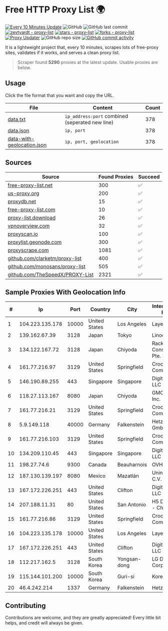 
# Free HTTP Proxy List 🌍

[![Every 10 Minutes Update](https://github.com/mertguvencli/http-proxy-list/actions/workflows/main.yml/badge.svg?branch=main)](https://github.com/mertguvencli/http-proxy-list/actions/workflows/main.yml)
![GitHub](https://img.shields.io/github/license/mertguvencli/http-proxy-list)
![GitHub last commit](https://img.shields.io/github/last-commit/mertguvencli/http-proxy-list)
[![zevtyardt - proxy-list](https://img.shields.io/static/v1?label=zevtyardt&message=proxy-list&color=blue&logo=github)](https://github.com/zevtyardt/proxy-list "Go to GitHub repo")
[![stars - proxy-list](https://img.shields.io/github/stars/zevtyardt/proxy-list?style=social)](https://github.com/zevtyardt/proxy-list)
[![forks - proxy-list](https://img.shields.io/github/forks/zevtyardt/proxy-list?style=social)](https://github.com/zevtyardt/proxy-list)
[![Proxy Updater](https://github.com/zevtyardt/proxy-list/workflows/Proxy%20Updater/badge.svg)](https://github.com/zevtyardt/proxy-list/actions?query=workflow:"Proxy+Updater")
![GitHub repo size](https://img.shields.io/github/repo-size/zevtyardt/proxy-list)
[![GitHub commit activity](https://img.shields.io/github/commit-activity/m/zevtyardt/proxy-list?logo=commits)](https://github.com/zevtyardt/proxy-list/commits/main)

It is a lightweight project that, every 10 minutes, scrapes lots of free-proxy sites, validates if it works, and serves a clean proxy list.

> Scraper found **5290** proxies at the latest update. Usable proxies are below.

## Usage

Click the file format that you want and copy the URL.

|File|Content|Count|
|----|-------|-----|
|[data.txt](https://raw.githubusercontent.com/mertguvencli/http-proxy-list/main/proxy-list/data.txt)|`ip_address:port` combined (seperated new line)|378|
|[data.json](https://raw.githubusercontent.com/mertguvencli/http-proxy-list/main/proxy-list/data.json)|`ip, port`|378|
|[data-with-geolocation.json](https://raw.githubusercontent.com/mertguvencli/http-proxy-list/main/proxy-list/data-with-geolocation.json)|`ip, port, geolocation`|378|

## Sources

|Source|Found Proxies|Succeed|
|------|-------------|-------|
|[free-proxy-list.net](https://free-proxy-list.net)|300|✅|
|[us-proxy.org](https://www.us-proxy.org)|200|✅|
|[proxydb.net](http://proxydb.net)|15|✅|
|[free-proxy-list.com](https://free-proxy-list.com/?page=&port=&type%5B%5D=http&type%5B%5D=https&up_time=0&search=Search)|10|✅|
|[proxy-list.download](https://www.proxy-list.download/HTTP)|26|✅|
|[vpnoverview.com](https://vpnoverview.com/privacy/anonymous-browsing/free-proxy-servers)|32|✅|
|[proxyscan.io](https://www.proxyscan.io)|100|✅|
|[proxylist.geonode.com](https://proxylist.geonode.com/api/proxy-list?limit=300&page=1&sort_by=lastChecked&sort_type=desc&protocols=http,https)|300|✅|
|[proxyscrape.com](https://api.proxyscrape.com/v2/?request=displayproxies&protocol=http&timeout=10000&country=all&ssl=all&anonymity=all)|1081|✅|
|[github.com/clarketm/proxy-list](https://raw.githubusercontent.com/clarketm/proxy-list/master/proxy-list-raw.txt)|400|✅|
|[github.com/monosans/proxy-list](https://raw.githubusercontent.com/monosans/proxy-list/main/proxies/http.txt)|505|✅|
|[github.com/TheSpeedX/PROXY-List](https://raw.githubusercontent.com/TheSpeedX/PROXY-List/master/http.txt)|2321|✅|


## Sample Proxies With Geolocation Info

|#|Ip|Port|Country|City|Internet Service Provider|
|-|--|----|-------|----|-------------------------|
|1|104.223.135.178|10000|United States|Los Angeles|LayerHost|
|2|139.162.67.39|3128|Japan|Tokyo|Linode, LLC|
|3|134.122.167.72|3128|Japan|Chiyoda|Rackip Consultancy Pte. LTD|
|4|161.77.216.97|3129|United States|Springfield|Crocker Communications|
|5|146.190.89.255|443|Singapore|Singapore|DigitalOcean, LLC|
|6|118.27.113.167|8080|Japan|Chiyoda|GMO Internet, Inc.|
|7|161.77.216.21|3129|United States|Springfield|Crocker Communications|
|8|5.9.149.118|40000|Germany|Falkenstein|Hetzner Online GmbH|
|9|161.77.216.103|3129|United States|Springfield|Crocker Communications|
|10|134.209.110.45|443|Singapore|Singapore|DigitalOcean, LLC|
|11|198.27.74.6|9300|Canada|Beauharnois|OVH SAS|
|12|187.130.139.197|8080|Mexico|Mazatlán|Uninet S.A. de C.V.|
|13|167.172.226.251|443|United States|Clifton|DigitalOcean, LLC|
|14|207.188.11.31|80|United States|San Antonio|H5 Data Centers - Chandler LLC|
|15|161.77.216.86|3129|United States|Springfield|Crocker Communications|
|16|104.223.135.178|10000|United States|Los Angeles|LayerHost|
|17|167.172.226.251|443|United States|Clifton|DigitalOcean, LLC|
|18|112.217.162.5|3128|South Korea|Yongsan-dong|LG DACOM Corporation|
|19|115.144.101.200|10000|South Korea|Guri-si|Korea Telecom|
|20|46.4.242.214|1337|Germany|Falkenstein|Hetzner|



## Contributing

Contributions are welcome, and they are greatly appreciated! Every
little bit helps, and credit will always be given.

